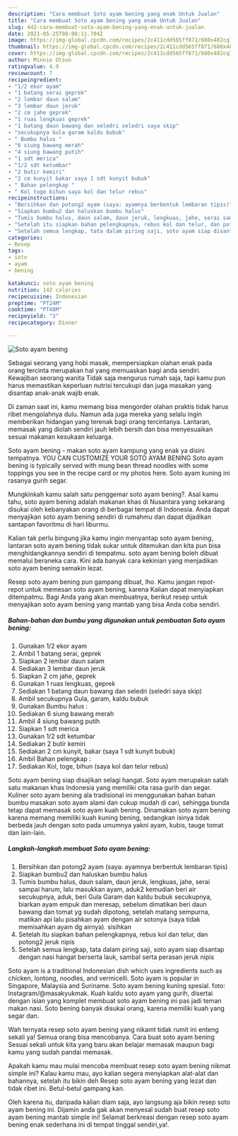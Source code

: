 ```yaml
---
description: "Cara membuat Soto ayam bening yang enak Untuk Jualan"
title: "Cara membuat Soto ayam bening yang enak Untuk Jualan"
slug: 442-cara-membuat-soto-ayam-bening-yang-enak-untuk-jualan
date: 2021-05-25T08:08:11.704Z
image: https://img-global.cpcdn.com/recipes/2c411cdd565ff871/680x482cq70/soto-ayam-bening-foto-resep-utama.jpg
thumbnail: https://img-global.cpcdn.com/recipes/2c411cdd565ff871/680x482cq70/soto-ayam-bening-foto-resep-utama.jpg
cover: https://img-global.cpcdn.com/recipes/2c411cdd565ff871/680x482cq70/soto-ayam-bening-foto-resep-utama.jpg
author: Minnie Olson
ratingvalue: 4.9
reviewcount: 7
recipeingredient:
- "1/2 ekor ayam"
- "1 batang serai geprek"
- "2 lembar daun salam"
- "3 lembar daun jeruk"
- "2 cm jahe geprek"
- "1 ruas lengkuas geprek"
- "1 batang daun bawang dan seledri seledri saya skip"
- "secukupnya Gula garam kaldu bubuk"
- " Bumbu halus "
- "6 siung bawang merah"
- "4 siung bawang putih"
- "1 sdt merica"
- "1/2 sdt ketumbar"
- "2 butir kemiri"
- "2 cm kunyit bakar saya 1 sdt kunyit bubuk"
- " Bahan pelengkap "
- " Kol toge bihun saya kol dan telur rebus"
recipeinstructions:
- "Bersihkan dan potong2 ayam (saya: ayamnya berbentuk lembaran tipis)"
- "Siapkan bumbu2 dan haluskan bumbu halus"
- "Tumis bumbu halus, daun salam, daun jeruk, lengkuas, jahe, serai sampai harum, lalu masukkan ayam, aduk2 kemudian beri air secukupnya, aduk, beri Gula Garam dan kaldu bubuk secukupnya, biarkan ayam empuk dan meresap, sebelum dimatikan beri daun bawang dan tomat yg sudah dipotong, setelah matang sempurna, matikan api lalu pisahkan ayam dengan air sotonya (saya tidak memisahkan ayam dg airnya). sisihkan"
- "Setelah itu siapkan bahan pelengkapnya, rebus kol dan telur, dan potong2 jeruk nipis"
- "Setelah semua lengkap, tata dalam piring saji, soto ayam siap disantap dengan nasi hangat berserta lauk, sambal serta perasan jeruk nipis"
categories:
- Resep
tags:
- soto
- ayam
- bening

katakunci: soto ayam bening 
nutrition: 142 calories
recipecuisine: Indonesian
preptime: "PT24M"
cooktime: "PT48M"
recipeyield: "3"
recipecategory: Dinner

---
```



![Soto ayam bening](https://img-global.cpcdn.com/recipes/2c411cdd565ff871/680x482cq70/soto-ayam-bening-foto-resep-utama.jpg)

Sebagai seorang yang hobi masak, mempersiapkan olahan enak pada orang tercinta merupakan hal yang memuaskan bagi anda sendiri. Kewajiban seorang  wanita Tidak saja mengurus rumah saja, tapi kamu pun harus memastikan keperluan nutrisi tercukupi dan juga masakan yang disantap anak-anak wajib enak.

Di zaman  saat ini, kamu memang bisa mengorder olahan praktis tidak harus ribet mengolahnya dulu. Namun ada juga mereka yang selalu ingin memberikan hidangan yang terenak bagi orang tercintanya. Lantaran, memasak yang diolah sendiri jauh lebih bersih dan bisa menyesuaikan sesuai makanan kesukaan keluarga. 

Soto ayam bening - makan soto ayam kampung yang enak ya disini tempatnya. YOU CAN CUSTOMIZE YOUR SOTO AYAM BENING Soto ayam bening is typically served with mung bean thread noodles with some toppings you see in the recipe card or my photos here. Soto ayam kuning ini rasanya gurih segar.

Mungkinkah kamu salah satu penggemar soto ayam bening?. Asal kamu tahu, soto ayam bening adalah makanan khas di Nusantara yang sekarang disukai oleh kebanyakan orang di berbagai tempat di Indonesia. Anda dapat menyajikan soto ayam bening sendiri di rumahmu dan dapat dijadikan santapan favoritmu di hari liburmu.

Kalian tak perlu bingung jika kamu ingin menyantap soto ayam bening, lantaran soto ayam bening tidak sukar untuk ditemukan dan kita pun bisa menghidangkannya sendiri di tempatmu. soto ayam bening boleh dibuat memalui beraneka cara. Kini ada banyak cara kekinian yang menjadikan soto ayam bening semakin lezat.

Resep soto ayam bening pun gampang dibuat, lho. Kamu jangan repot-repot untuk memesan soto ayam bening, karena Kalian dapat menyiapkan ditempatmu. Bagi Anda yang akan membuatnya, berikut resep untuk menyajikan soto ayam bening yang mantab yang bisa Anda coba sendiri.

<!--inarticleads1-->

##### Bahan-bahan dan bumbu yang digunakan untuk pembuatan Soto ayam bening:

1. Gunakan 1/2 ekor ayam
1. Ambil 1 batang serai, geprek
1. Siapkan 2 lembar daun salam
1. Sediakan 3 lembar daun jeruk
1. Siapkan 2 cm jahe, geprek
1. Gunakan 1 ruas lengkuas, geprek
1. Sediakan 1 batang daun bawang dan seledri (seledri saya skip)
1. Ambil secukupnya Gula, garam, kaldu bubuk
1. Gunakan  Bumbu halus :
1. Sediakan 6 siung bawang merah
1. Ambil 4 siung bawang putih
1. Siapkan 1 sdt merica
1. Gunakan 1/2 sdt ketumbar
1. Sediakan 2 butir kemiri
1. Sediakan 2 cm kunyit, bakar (saya 1 sdt kunyit bubuk)
1. Ambil  Bahan pelengkap :
1. Sediakan  Kol, toge, bihun (saya kol dan telur rebus)


Soto ayam bening siap disajikan selagi hangat. Soto ayam merupakan salah satu makanan khas Indonesia yang memiliki cita rasa gurih dan segar. Kuliner soto ayam bening ala tradisional ini menggunakan bahan bahan bumbu masakan soto ayam alami dan cukup mudah di cari, sehingga bunda tetap dapat memasak soto ayam kuah bening. Dinamakan soto ayam bening karena memang memiliki kuah kuning bening, sedangkan isinya tidak berbeda jauh dengan soto pada umumnya yakni ayam, kubis, tauge tomat dan lain-lain. 

<!--inarticleads2-->

##### Langkah-langkah membuat Soto ayam bening:

1. Bersihkan dan potong2 ayam (saya: ayamnya berbentuk lembaran tipis)
1. Siapkan bumbu2 dan haluskan bumbu halus
1. Tumis bumbu halus, daun salam, daun jeruk, lengkuas, jahe, serai sampai harum, lalu masukkan ayam, aduk2 kemudian beri air secukupnya, aduk, beri Gula Garam dan kaldu bubuk secukupnya, biarkan ayam empuk dan meresap, sebelum dimatikan beri daun bawang dan tomat yg sudah dipotong, setelah matang sempurna, matikan api lalu pisahkan ayam dengan air sotonya (saya tidak memisahkan ayam dg airnya). sisihkan
1. Setelah itu siapkan bahan pelengkapnya, rebus kol dan telur, dan potong2 jeruk nipis
1. Setelah semua lengkap, tata dalam piring saji, soto ayam siap disantap dengan nasi hangat berserta lauk, sambal serta perasan jeruk nipis


Soto ayam is a traditional Indonesian dish which uses ingredients such as chicken, lontong, noodles, and vermicelli. Soto ayam is popular in Singapore, Malaysia and Suriname. Soto ayam bening kuning spesial. foto: Instagram/@masakyukmak. Kuah kaldu soto ayam yang gurih, disertai dengan isian yang komplet membuat soto ayam bening ini pas jadi teman makan nasi. Soto bening banyak disukai orang, karena memiliki kuah yang segar dan. 

Wah ternyata resep soto ayam bening yang nikamt tidak rumit ini enteng sekali ya! Semua orang bisa mencobanya. Cara buat soto ayam bening Sesuai sekali untuk kita yang baru akan belajar memasak maupun bagi kamu yang sudah pandai memasak.

Apakah kamu mau mulai mencoba membuat resep soto ayam bening nikmat simple ini? Kalau kamu mau, ayo kalian segera menyiapkan alat-alat dan bahannya, setelah itu bikin deh Resep soto ayam bening yang lezat dan tidak ribet ini. Betul-betul gampang kan. 

Oleh karena itu, daripada kalian diam saja, ayo langsung aja bikin resep soto ayam bening ini. Dijamin anda gak akan menyesal sudah buat resep soto ayam bening mantab simple ini! Selamat berkreasi dengan resep soto ayam bening enak sederhana ini di tempat tinggal sendiri,ya!.

